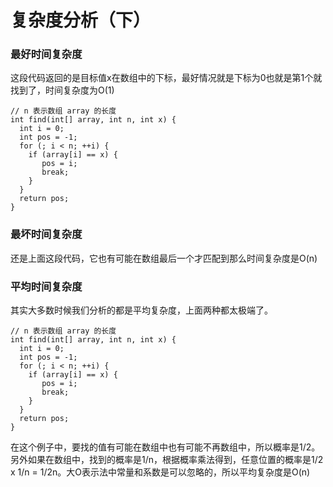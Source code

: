 # 复杂度分析（下）

### 最好时间复杂度
这段代码返回的是目标值x在数组中的下标，最好情况就是下标为0也就是第1个就找到了，时间复杂度为O(1)
```
// n 表示数组 array 的长度
int find(int[] array, int n, int x) {
  int i = 0;
  int pos = -1;
  for (; i < n; ++i) {
    if (array[i] == x) {
       pos = i;
       break;
    }
  }
  return pos;
}

```

### 最坏时间复杂度
还是上面这段代码，它也有可能在数组最后一个才匹配到那么时间复杂度是O(n)

### 平均时间复杂度
其实大多数时候我们分析的都是平均复杂度，上面两种都太极端了。
```
// n 表示数组 array 的长度
int find(int[] array, int n, int x) {
  int i = 0;
  int pos = -1;
  for (; i < n; ++i) {
    if (array[i] == x) {
       pos = i;
       break;
    }
  }
  return pos;
}

```
在这个例子中，要找的值有可能在数组中也有可能不再数组中，所以概率是1/2。另外如果在数组中，找到的概率是1/n，根据概率乘法得到，任意位置的概率是1/2 x 1/n = 1/2n。大O表示法中常量和系数是可以忽略的，所以平均复杂度是O(n)

